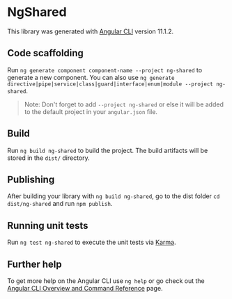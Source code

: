 # NgShared

This library was generated with [Angular CLI](https://github.com/angular/angular-cli) version 11.1.2.

## Code scaffolding

Run `ng generate component component-name --project ng-shared` to generate a new component. You can also use `ng generate directive|pipe|service|class|guard|interface|enum|module --project ng-shared`.
> Note: Don't forget to add `--project ng-shared` or else it will be added to the default project in your `angular.json` file. 

## Build

Run `ng build ng-shared` to build the project. The build artifacts will be stored in the `dist/` directory.

## Publishing

After building your library with `ng build ng-shared`, go to the dist folder `cd dist/ng-shared` and run `npm publish`.

## Running unit tests

Run `ng test ng-shared` to execute the unit tests via [Karma](https://karma-runner.github.io).

## Further help

To get more help on the Angular CLI use `ng help` or go check out the [Angular CLI Overview and Command Reference](https://angular.io/cli) page.
